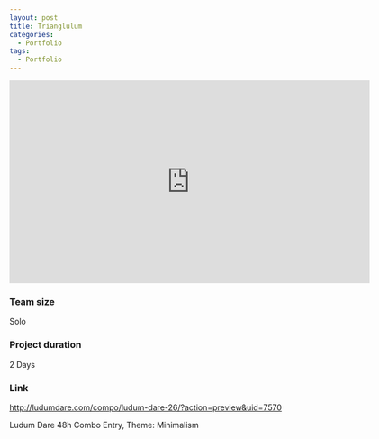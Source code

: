 ```yaml
---
layout: post
title: Trianglulum
categories:
  - Portfolio
tags:
  - Portfolio
---
```


<div class="embed-responsive embed-responsive-16by9">
  <iframe width="640" height="360" class="embed-responsive-item" src="https://www.youtube-nocookie.com/embed/GZcwBFQXQlU?controls=1&amp;" frameborder="0" allowfullscreen></iframe>
</div>

### Team size
Solo

### Project duration
2 Days

### Link
http://ludumdare.com/compo/ludum-dare-26/?action=preview&uid=7570


Ludum Dare 48h Combo Entry, Theme: Minimalism
